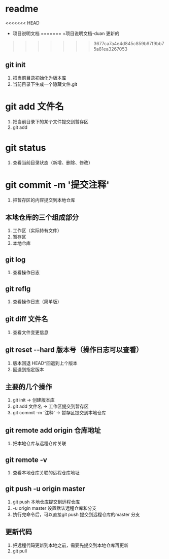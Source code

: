 # readme

<<<<<<< HEAD
+  项目说明文档
=======
+项目说明文档-duan
更新的
>>>>>>> 3677ca7a4e4d845c859b97f9bb75a81ea3267053


## git init
1. 把当前目录初始化为版本库
2. 当前目录下生成一个隐藏文件.git


# git add 文件名
1. 把当前目录下的某个文件提交到暂存区
2. git add

# git status
1. 查看当前目录状态（新增、删除、修改）

# git commit -m '提交注释'
1. 把暂存区的内容提交到本地仓库 

## 本地仓库的三个组成部分
1. 工作区（实际持有文件）
2. 暂存区
3. 本地仓库

## git log
1. 查看操作日志

## git reflg
1. 查看操作日志（简单版）

## git  diff 文件名
1. 查看文件变更信息

## git reset --hard 版本号（操作日志可以查看）

1. 版本回退 HEAD^回退到上个版本
2. 回退到指定版本

## 主要的几个操作
1. git init -> 创建版本库
2. git add 文件名 -> 工作区提交到暂存区
3. git commit -m '注释' -> 暂存区提交到本地仓库

## git remote add origin 仓库地址
1. 把本地仓库与远程仓库关联

## git remote -v
1. 查看本地仓库关联的远程仓库地址

## git push -u origin master
1. git push 本地仓库提交到远程仓库 
2. -u origin master 设置默认远程仓库和分支
3. 执行完命令后，可以直接git push 提交到远程仓库的master 分支
   
## 更新代码
1. 把远程代码更新到本地之前，需要先提交到本地仓库再更新
2. git pull